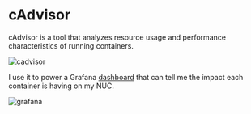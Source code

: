 # cAdvisor

cAdvisor is a tool that analyzes resource usage and performance characteristics of running containers.

![cadvisor](https://user-images.githubusercontent.com/934497/44185284-5e00da00-a0e1-11e8-9189-928306795ebe.png)

I use it to power a Grafana [dashboard](https://grafana.com/dashboards/193) that can tell me the impact each container is having on my NUC.

![grafana](https://user-images.githubusercontent.com/934497/44185320-8c7eb500-a0e1-11e8-8e92-5f93545edbe5.png)

